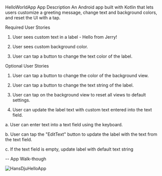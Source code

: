 HelloWorldApp
App Description
An Android app built with Kotlin that lets users customize a greeting message, change text and background colors, and reset the UI with a tap.

 


Required User Stories
 1. User sees custom text in a label - Hello from Jerry!

 2. User sees custom background color.

 3. User can tap a button to change the text color of the label.

Optional User Stories
 1. User can tap a button to change the color of the background view.

 2. User can tap a button to change the text string of the label.

 3. User can tap on the background view to reset all views to default settings.


 4. User can update the label text with custom text entered into the text field.

 a. User can enter text into a text field using the keyboard.

 b. User can tap the "EditText" button to update the label with the text from the text field.

 c. If the text field is empty, update label with default text string

--
App Walk-though

![HansDjuHelloApp](https://github.com/user-attachments/assets/3c3f4a18-20b7-4edd-8209-200df07aa852)


